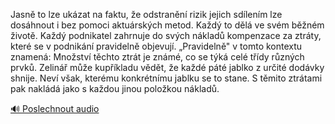 
Jasně to lze ukázat na faktu, že odstranění rizik jejich sdílením lze dosáhnout i bez pomoci aktuárských metod. Každý to dělá ve svém běžném životě. Každý podnikatel zahrnuje do svých nákladů kompenzace za ztráty, které se v podnikání pravidelně objevují. „Pravidelně" v tomto kontextu znamená: Množství těchto ztrát je známé, co se týká celé třídy různých prvků. Zelinář může kupříkladu vědět, že každé páté jablko z určité dodávky shnije. Neví však, kterému konkrétnímu jablku se to stane. S těmito ztrátami pak nakládá jako s každou jinou položkou nákladů.

[🔊 Poslechnout audio](/data/7-paragraphs/audio/chapter_29/para_004-Jasn-to-lze-ukzat-na-faktu-e-odstrann-rizik.mp3)
